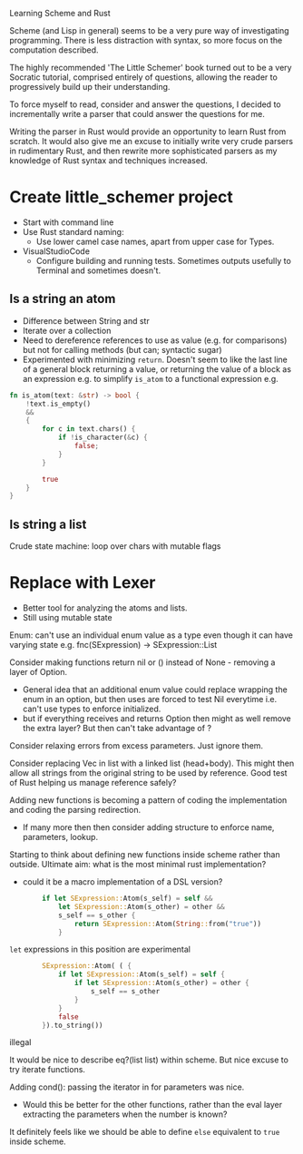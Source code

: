 Learning Scheme and Rust

Scheme (and Lisp in general) seems to be a very pure way of investigating programming. There is less distraction with syntax, so more focus on the computation described.

The highly recommended 'The Little Schemer' book turned out to be a very Socratic tutorial, comprised entirely of questions, allowing the reader to progressively build up their understanding.

To force myself to read, consider and answer the questions, I decided to incrementally write a parser that could answer the questions for me.

Writing the parser in Rust would provide an opportunity to learn Rust from scratch. It would also give me an excuse to initially write very crude parsers in rudimentary Rust, and then rewrite more sophisticated parsers as my knowledge of Rust syntax and techniques increased.

# Create little_schemer project

- Start with command line
- Use Rust standard naming:
  - Use lower camel case names, apart from upper case for Types.
- VisualStudioCode
  - Configure building and running tests. Sometimes outputs usefully to Terminal and sometimes doesn't.

## Is a string an atom

- Difference between String and str
- Iterate over a collection
- Need to dereference references to use as value (e.g. for comparisons) but not for calling methods (but can; syntactic sugar)
- Experimented with minimizing `return`. Doesn't seem to like the last line of a general block returning a value, or returning the value of a block as an expression e.g. to simplify `is_atom` to a functional expression e.g.

```rust
fn is_atom(text: &str) -> bool {
    !text.is_empty()
    &&
    {
        for c in text.chars() {
            if !is_character(&c) {
                false;
            }
        }

        true
    }
}
```

## Is string a list

Crude state machine: loop over chars with mutable flags

# Replace with Lexer

- Better tool for analyzing the atoms and lists.
- Still using mutable state

Enum: can't use an individual enum value as a type even though it can have varying state e.g. fnc(SExpression) -> SExpression::List

Consider making functions return nil or () instead of None - removing a layer of Option.
- General idea that an additional enum value could replace wrapping the enum in an option, but then uses are forced to test Nil everytime i.e. can't use types to enforce initialized.
- but if everything receives and returns Option then might as well remove the extra layer? But then can't take advantage of ?

Consider relaxing errors from excess parameters. Just ignore them.

Consider replacing Vec in list with a linked list (head+body).
This might then allow all strings from the original string to be used by reference.
Good test of Rust helping us manage reference safely?

Adding new functions is becoming a pattern of coding the implementation and coding the parsing redirection.
- If many more then then consider adding structure to enforce name, parameters, lookup.

Starting to think about defining new functions inside scheme rather than outside.
Ultimate aim: what is the most minimal rust implementation?
- could it be a macro implementation of a DSL version?

```rust
        if let SExpression::Atom(s_self) = self &&
            let SExpression::Atom(s_other) = other &&
            s_self == s_other {
                return SExpression::Atom(String::from("true"))
            }
```
`let` expressions in this position are experimental

```rust
        SExpression::Atom( ( {
            if let SExpression::Atom(s_self) = self {
                if let SExpression::Atom(s_other) = other {
                    s_self == s_other
                }
            }
            false
        }).to_string())
```
illegal

It would be nice to describe eq?(list list) within scheme.
But nice excuse to try iterate functions.

Adding cond(): passing the iterator in for parameters was nice.
- Would this be better for the other functions, rather than the eval layer extracting the parameters when the number is known?

It definitely feels like we should be able to define `else` equivalent to `true` inside scheme.
